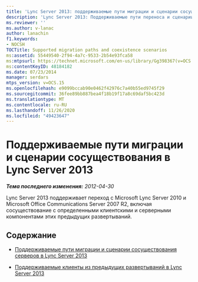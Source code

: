```yaml
---
title: 'Lync Server 2013: поддерживаемые пути миграции и сценарии сосуществования'
description: 'Lync Server 2013: Поддерживаемые пути переноса и сценарии сосуществования.'
ms.reviewer: ''
ms.author: v-lanac
author: lanachin
f1.keywords:
- NOCSH
TOCTitle: Supported migration paths and coexistence scenarios
ms:assetid: 55449540-2f94-4a7c-9533-2b54e93fca58
ms:mtpsurl: https://technet.microsoft.com/en-us/library/Gg398367(v=OCS.15)
ms:contentKeyID: 48184182
ms.date: 07/23/2014
manager: serdars
mtps_version: v=OCS.15
ms.openlocfilehash: e9099bccab90e0462f42976c7a40b55ed9745f29
ms.sourcegitcommit: 36fee89bb887bea4f18b19f17a8c69daf5bc423d
ms.translationtype: MT
ms.contentlocale: ru-RU
ms.lasthandoff: 11/26/2020
ms.locfileid: "49423647"
---
```

# <a name="supported-migration-paths-and-coexistence-scenarios-in-lync-server-2013"></a>Поддерживаемые пути миграции и сценарии сосуществования в Lync Server 2013

<div data-xmlns="http://www.w3.org/1999/xhtml">

<div class="topic" data-xmlns="http://www.w3.org/1999/xhtml" data-msxsl="urn:schemas-microsoft-com:xslt" data-cs="https://msdn.microsoft.com/">

<div data-asp="https://msdn2.microsoft.com/asp">



</div>

<div id="mainSection">

<div id="mainBody">

<span> </span>

_**Тема последнего изменения:** 2012-04-30_

Lync Server 2013 поддерживает переход с Microsoft Lync Server 2010 и Microsoft Office Communications Server 2007 R2, включая сосуществование с определенными клиентскими и серверными компонентами этих предыдущих развертываний.

<div>

## <a name="in-this-section"></a>Содержание

  - [Поддерживаемые пути миграции и сценарии сосуществования серверов в Lync Server 2013](lync-server-2013-supported-server-migration-paths-and-coexistence-scenarios.md)

  - [Поддерживаемые клиенты из предыдущих развертываний в Lync Server 2013](lync-server-2013-supported-clients-from-previous-deployments.md)

</div>

</div>

<span> </span>

</div>

</div>

</div>

